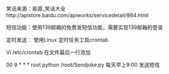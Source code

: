 笑话来源：易源_笑话大全http://apistore.baidu.com/apiworks/servicedetail/864.html

短信功能：使用139邮箱的免费发短信功能，需要实现139邮箱的登录

定时发送：
使用Linux 定时任务工具crontab

Vi /etc/crontab
在文件最后一行添加

00 9    * * *   root    python /root/Sendjoke.py
每天早上9:00 发送短信
